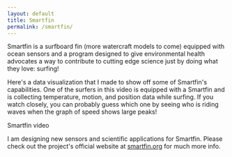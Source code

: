 ```yaml
---
layout: default
title: Smartfin
permalink: /smartfin/
---
```


Smartfin is a surfboard fin (more watercraft models to come) equipped with ocean sensors and a program designed to give environmental health advocates a way to contribute to cutting edge science just by doing what they love: surfing!

Here's a data visualization that I made to show off some of Smartfin's capabilities. One of the surfers in this video is equipped with a Smartfin and is collecting temperature, motion, and position data while surfing. If you watch closely, you can probably guess which one by seeing who is riding waves when the graph of speed shows large peaks!

Smartfin video

I am designing new sensors and scientific applications for Smartfin. Please check out the project's official website at [smartfin.org](https://smartfin.org) for much more info.
